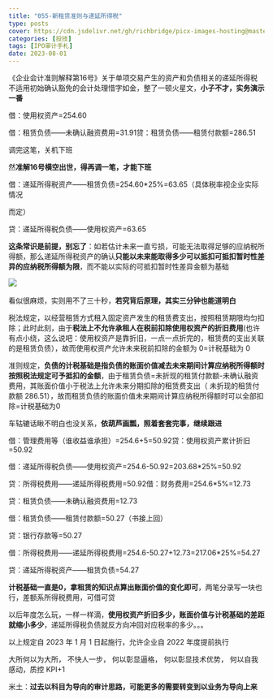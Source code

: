 ```yaml
---
title: "055-新租赁准则与递延所得税"
type: posts
cover: https://cdn.jsdelivr.net/gh/richbridge/picx-images-hosting@master/thumbnail/投技.jpg
categories: [投技]
tags: [IPO审计手札]
date: 2023-08-01
---
```

《企业会计准则解释第16号》关于单项交易产生的资产和负债相关的递延所得税不适用初始确认豁免的会计处理惜字如金，整了一顿火星文，**小子不才，实务演示一番**

借：使用权资产=254.60

借：租赁负债——未确认融资费用=31.91贷：租赁负债——租赁付款额=286.51

调完这笔，关机下班

然**准解16号横空出世，得再调一笔，才能下班**

借：递延所得税资产——租赁负债=254.60*25%=63.65（具体税率视企业实际情况

而定）

贷：递延所得税负债——使用权资产=63.65

**这条常识是前提，别忘了**：如若估计未来一直亏损，可能无法取得足够的应纳税所得额，那么递延所得税资产的确认**只能以未来能取得多少可以抵扣可抵扣暂时性差异的应纳税所得额为限**，而不能以实际的可抵扣暂时性差异金额为基础

![](https://img.richfan.site/ibank/IPO审计札记/055-新租赁准则与递延所得税_1.webp) 

看似很麻烦，实则用不了三十秒，**若究背后原理，其实三分钟也能道明白**

税法规定，以经营租赁方式租入固定资产发生的租赁费支出，按照租赁期限均匀扣除；此时此刻，由于**税法上不允许承租人在税前扣除使用权资产的折旧费用**(也许有点小绕，这么说吧：使用权资产是靠折旧，一点一点折完的，租赁费的支出关联的是租赁负债），故而使用权资产允许未来税前扣除的金额为 0=计税基础为 0

准则规定，**负债的计税基础是指负债的账面价值减去未来期间计算应纳税所得额时按照税法规定可予抵扣的金额**，由于租赁负债=未折现的租赁付款额-未确认融资费用，其账面价值小于税法上允许未来分期扣除的租赁费支出（ 未折现的租赁付款额 286.51），故而租赁负债的账面价值未来期间计算应纳税所得额时可以全部扣除=计税基础为0

车轱辘话瞅不明白也没关系，**依葫芦画瓢，照着套套完事，继续跟进**

借：管理费用等（谁收益谁承担）=254.6+5=50.92贷：使用权资产累计折旧=50.92

借：递延所得税负债——使用权资产=254.6-50.92=203.68*25%=50.92

贷：所得税费用——递延所得税费用=50.92借：财务费用=254.6*5%=12.73

贷：租赁负债——未确认融资费用=12.73

借：租赁负债——租赁付款额=50.27（书接上回）

贷：银行存款等=50.27

借：所得税费用——递延所得税费用=254.6-50.27+12.73=217.06*25%=54.27

贷：递延所得税资产——租赁负债=54.27

**计税基础一直是0，拿租赁的知识点算出账面价值的变化即可**，两笔分录写一块也行，差额系所得税费用，可借可贷

以后年度怎么玩，一样一样滴，**使用权资产折旧多少，账面价值与计税基础的差距就缩小多少**，递延所得税负债就反方向冲回对应税率的多少。。。

以上规定自 2023 年 1 月 1 日起施行，允许企业自 2022 年度提前执行

大所何以为大所， 不快人一步， 何以彰显逼格， 何以彰显技术优势， 何以自我感动，质控 KPI+1

米土：**过去以科目为导向的审计思路，可能更多的需要转变到以业务为导向上来**